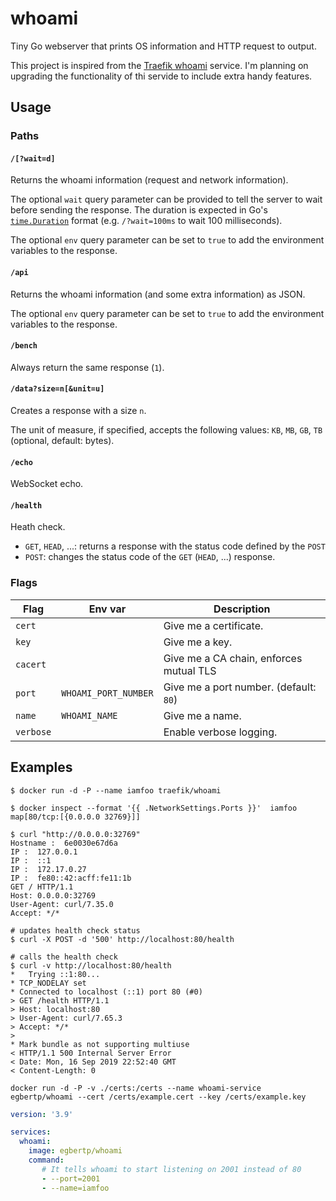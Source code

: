 # whoami

Tiny Go webserver that prints OS information and HTTP request to output.

This project is inspired from the [Traefik whoami](https://github.com/traefik/whoami/) service. I'm planning on upgrading the functionality of thi servide to include extra handy features. 

## Usage

### Paths

#### `/[?wait=d]`

Returns the whoami information (request and network information).

The optional `wait` query parameter can be provided to tell the server to wait before sending the response.
The duration is expected in Go's [`time.Duration`](https://golang.org/pkg/time/#ParseDuration) format (e.g. `/?wait=100ms` to wait 100 milliseconds).

The optional `env` query parameter can be set to `true` to add the environment variables to the response.

#### `/api`

Returns the whoami information (and some extra information) as JSON.

The optional `env` query parameter can be set to `true` to add the environment variables to the response.

#### `/bench`

Always return the same response (`1`).

#### `/data?size=n[&unit=u]`

Creates a response with a size `n`.

The unit of measure, if specified, accepts the following values: `KB`, `MB`, `GB`, `TB` (optional, default: bytes).

#### `/echo`

WebSocket echo.

#### `/health`

Heath check.

- `GET`, `HEAD`, ...: returns a response with the status code defined by the `POST`
- `POST`: changes the status code of the `GET` (`HEAD`, ...) response.

### Flags

| Flag      | Env var              | Description                             |
|-----------|----------------------|-----------------------------------------|
| `cert`    |                      | Give me a certificate.                  |
| `key`     |                      | Give me a key.                          |
| `cacert`  |                      | Give me a CA chain, enforces mutual TLS |
| `port`    | `WHOAMI_PORT_NUMBER` | Give me a port number. (default: `80`)  |
| `name`    | `WHOAMI_NAME`        | Give me a name.                         |
| `verbose` |                      | Enable verbose logging.                 |

## Examples

```console
$ docker run -d -P --name iamfoo traefik/whoami

$ docker inspect --format '{{ .NetworkSettings.Ports }}'  iamfoo
map[80/tcp:[{0.0.0.0 32769}]]

$ curl "http://0.0.0.0:32769"
Hostname :  6e0030e67d6a
IP :  127.0.0.1
IP :  ::1
IP :  172.17.0.27
IP :  fe80::42:acff:fe11:1b
GET / HTTP/1.1
Host: 0.0.0.0:32769
User-Agent: curl/7.35.0
Accept: */*
```

```console
# updates health check status
$ curl -X POST -d '500' http://localhost:80/health

# calls the health check
$ curl -v http://localhost:80/health
*   Trying ::1:80...
* TCP_NODELAY set
* Connected to localhost (::1) port 80 (#0)
> GET /health HTTP/1.1
> Host: localhost:80
> User-Agent: curl/7.65.3
> Accept: */*
> 
* Mark bundle as not supporting multiuse
< HTTP/1.1 500 Internal Server Error
< Date: Mon, 16 Sep 2019 22:52:40 GMT
< Content-Length: 0
```

```console
docker run -d -P -v ./certs:/certs --name whoami-service egbertp/whoami --cert /certs/example.cert --key /certs/example.key
```

```yml
version: '3.9'

services:
  whoami:
    image: egbertp/whoami
    command:
       # It tells whoami to start listening on 2001 instead of 80
       - --port=2001
       - --name=iamfoo
```
